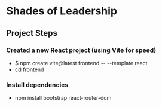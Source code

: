 # Shades of Leadership

## Project Steps

### Created a new React project (using Vite for speed)
- $ npm create vite@latest frontend -- --template react
- cd frontend

### Install dependencies 
- npm install bootstrap react-router-dom
